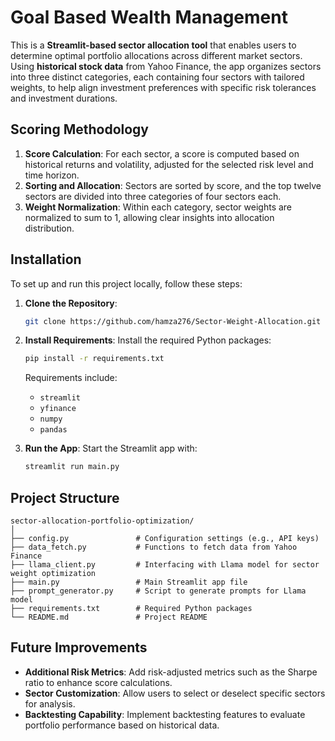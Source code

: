 # Goal Based Wealth Management 

This is a **Streamlit-based sector allocation tool** that enables users to determine optimal portfolio allocations across different market sectors. Using **historical stock data** from Yahoo Finance, the app organizes sectors into three distinct categories, each containing four sectors with tailored weights, to help align investment preferences with specific risk tolerances and investment durations.


## Scoring Methodology

1. **Score Calculation**: For each sector, a score is computed based on historical returns and volatility, adjusted for the selected risk level and time horizon.
2. **Sorting and Allocation**: Sectors are sorted by score, and the top twelve sectors are divided into three categories of four sectors each.
3. **Weight Normalization**: Within each category, sector weights are normalized to sum to 1, allowing clear insights into allocation distribution.

## Installation

To set up and run this project locally, follow these steps:

1. **Clone the Repository**:
   ```bash
   git clone https://github.com/hamza276/Sector-Weight-Allocation.git
   ```

2. **Install Requirements**:
   Install the required Python packages:
   ```bash
   pip install -r requirements.txt
   ```
   Requirements include:
   - `streamlit`
   - `yfinance`
   - `numpy`
   - `pandas`

4. **Run the App**:
   Start the Streamlit app with:
   ```bash
   streamlit run main.py
   ```


## Project Structure
 ```
sector-allocation-portfolio-optimization/
│
├── config.py               # Configuration settings (e.g., API keys)
├── data_fetch.py           # Functions to fetch data from Yahoo Finance
├── llama_client.py         # Interfacing with Llama model for sector weight optimization
├── main.py                 # Main Streamlit app file
├── prompt_generator.py     # Script to generate prompts for Llama model
├── requirements.txt        # Required Python packages
└── README.md               # Project README
 ```

## Future Improvements

- **Additional Risk Metrics**: Add risk-adjusted metrics such as the Sharpe ratio to enhance score calculations.
- **Sector Customization**: Allow users to select or deselect specific sectors for analysis.
- **Backtesting Capability**: Implement backtesting features to evaluate portfolio performance based on historical data.




